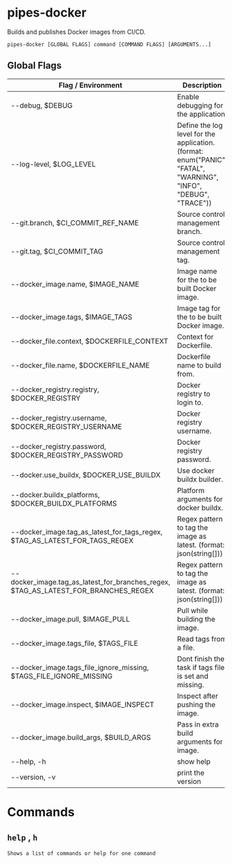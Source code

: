 # pipes-docker

Builds and publishes Docker images from CI/CD.

`pipes-docker [GLOBAL FLAGS] command [COMMAND FLAGS] [ARGUMENTS...]`

## Global Flags

| Flag / Environment |  Description   |  Type    | Required | Default |
|---------------- | --------------- | --------------- |  --------------- |  --------------- |
| --debug, $DEBUG | Enable debugging for the application. |  Bool  | false | false |
| --log-level, $LOG_LEVEL | Define the log level for the application. (format: enum(&#34;PANIC&#34;, &#34;FATAL&#34;, &#34;WARNING&#34;, &#34;INFO&#34;, &#34;DEBUG&#34;, &#34;TRACE&#34;)) |  String  | false | &#34;info&#34; |
| --git.branch, $CI_COMMIT_REF_NAME | Source control management branch. |  String  | false |  |
| --git.tag, $CI_COMMIT_TAG | Source control management tag. |  String  | false |  |
| --docker_image.name, $IMAGE_NAME | Image name for the to be built Docker image. |  String  | true |  |
| --docker_image.tags, $IMAGE_TAGS | Image tag for the to be built Docker image. |  StringSlice  | true |  |
| --docker_file.context, $DOCKERFILE_CONTEXT | Context for Dockerfile. |  String  | false | &#34;.&#34; |
| --docker_file.name, $DOCKERFILE_NAME | Dockerfile name to build from. |  String  | false | &#34;Dockerfile&#34; |
| --docker_registry.registry, $DOCKER_REGISTRY | Docker registry to login to. |  String  | false |  |
| --docker_registry.username, $DOCKER_REGISTRY_USERNAME | Docker registry username. |  String  | false |  |
| --docker_registry.password, $DOCKER_REGISTRY_PASSWORD | Docker registry password. |  String  | false |  |
| --docker.use_buildx, $DOCKER_USE_BUILDX | Use docker buildx builder. |  Bool  | false | false |
| --docker.buildx_platforms, $DOCKER_BUILDX_PLATFORMS | Platform arguments for docker buildx. |  String  | false | &#34;linux/amd64&#34; |
| --docker_image.tag_as_latest_for_tags_regex, $TAG_AS_LATEST_FOR_TAGS_REGEX | Regex pattern to tag the image as latest. (format: json(string[])) |  String  | false | &#34;[\&#34;^v\\\\d*\\\\.\\\\d*\\\\.\\\\d*$\&#34;]&#34; |
| --docker_image.tag_as_latest_for_branches_regex, $TAG_AS_LATEST_FOR_BRANCHES_REGEX | Regex pattern to tag the image as latest. (format: json(string[])) |  String  | false | &#34;[]&#34; |
| --docker_image.pull, $IMAGE_PULL | Pull while building the image. |  Bool  | false | true |
| --docker_image.tags_file, $TAGS_FILE | Read tags from a file. |  String  | false |  |
| --docker_image.tags_file_ignore_missing, $TAGS_FILE_IGNORE_MISSING | Dont finish the task if tags file is set and missing. |  Bool  | false | false |
| --docker_image.inspect, $IMAGE_INSPECT | Inspect after pushing the image. |  Bool  | false | true |
| --docker_image.build_args, $BUILD_ARGS | Pass in extra build arguments for image. |  StringSlice  | false |  |
| --help, -h | show help |  Bool  | false | false |
| --version, -v | print the version |  Bool  | false | false |

# Commands

## `help` , `h`

`Shows a list of commands or help for one command`
